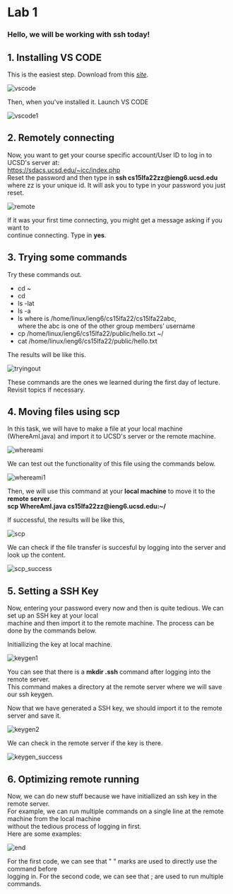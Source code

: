 
# Lab 1

### Hello, we will be working with ssh today!

## 1. Installing VS CODE

This is the easiest step. Download from this *[site](https://code.visualstudio.com/download)*.

![vscode](VSCODE1.png)

Then, when you've installed it. Launch VS CODE          

![vscode1](VSCODE.png)


## 2. Remotely connecting

Now, you want to get your course specific account/User ID to log in to UCSD's server at:     
https://sdacs.ucsd.edu/~icc/index.php             
Reset the password and then type in **ssh cs15lfa22zz@&#65279;ieng6.ucsd.edu** where zz
is your unique id. It will ask you to type in your password you just reset.     

![remote](remote_access.png)

If it was your first time connecting, you might get a message asking if you want to       
continue connecting. Type in **yes**.


## 3. Trying some commands
Try these commands out.
- cd ~
- cd
- ls -lat
- ls -a
- ls <directory> where <directory> is /home/linux/ieng6/cs15lfa22/cs15lfa22abc,     
  where the abc is one of the other group members’ username
- cp /home/linux/ieng6/cs15lfa22/public/hello.txt ~/
- cat /home/linux/ieng6/cs15lfa22/public/hello.txt
  
The results will be like this.
  
![tryingout](trying_commands.png)

These commands are the ones we learned during the first day of lecture. Revisit topics if necessary.
  
## 4. Moving files using scp
  
In this task, we will have to make a file at your local machine (WhereAmI.java) and import it
to UCSD's server or the remote machine.

![whereami](where_am_i.png)

We can test out the functionality of this file using the commands below.     

![whereami1](where_am_i_1.png)

Then, we will use this command at your **local machine** to move it to the **remote server**.        
**scp WhereAmI.java cs15lfa22zz@&#65279;ieng6.ucsd.edu:~/**

If successful, the results will be like this,    
  
![scp](scp.png)
 
We can check if the file transfer is succesful by logging into the server and look up the content.
  
![scp_success](scp_success.png)

## 5. Setting a SSH Key

Now, entering your password every now and then is quite tedious. We can set up an SSH key at your local     
machine and then import it to the remote machine. The process can be done by the commands below.

Initiallizing the key at local machine.
  
![keygen1](keygen_1.png)
  
You can see that there is a **mkdir .ssh** command after logging into the remote server.      
This command makes a directory at the remote server where we will save our ssh keygen. 
  
Now that we have generated a SSH key, we should import it to the remote server and save it.

![keygen2](keygen_2.png)
  
We can check in the remote server if the key is there.

![keygen_success](key_gen_success.png)
  
## 6. Optimizing remote running
  
Now, we can do new stuff because we have initiallized an ssh key in the remote server.    
For example, we can run multiple commands on a single line at the remote machine from the local machine    
without the tedious process of logging in first.    
Here are some examples:
  
![end](End.png)

For the first code, we can see that " " marks are used to directly use the command before        
logging in. For the second code, we can see that ; are used to run multiple commands.
